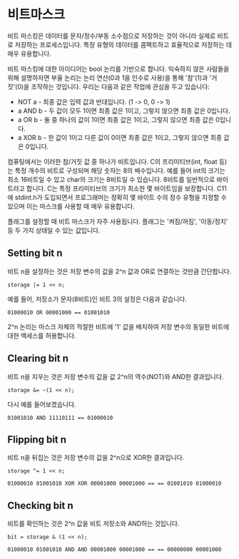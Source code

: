 # 비트마스크
비트 마스킹은 데이터를 문자/정수/부동 소수점으로 저장하는 것이 아니라 실제로 비트로 저장하는 프로세스입니다. 특정 유형의 데이터를 콤팩트하고 효율적으로 저장하는 데 매우 유용합니다.

비트 마스킹에 대한 아이디어는 bool 논리를 기반으로 합니다. 익숙하지 않은 사람들을 위해 설명하자면 부울 논리는 논리 연산(0과 1을 인수로 사용)을 통해 '참'(1)과 '거짓'(0)을 조작하는 것입니다. 우리는 다음과 같은 작업에 관심을 두고 있습니다:

- NOT a - 최종 값은 입력 값과 반대입니다. (1 -> 0, 0 -> 1)
- a AND b - 두 값이 모두 1이면 최종 값은 1이고, 그렇지 않으면 최종 값은 0입니다.
- a OR b - 둘 중 하나의 값이 1이면 최종 값은 1이고, 그렇지 않으면 최종 값은 0입니다.
- a XOR b - 한 값이 1이고 다른 값이 0이면 최종 값은 1이고, 그렇지 않으면 최종 값은 0입니다.

컴퓨팅에서는 이러한 참/거짓 값 중 하나가 비트입니다. C의 프리미티브(int, float 등)는 특정 개수의 비트로 구성되며 해당 숫자는 8의 배수입니다. 예를 들어 int의 크기는 최소 16비트일 수 있고 char의 크기는 8비트일 수 있습니다. 8비트를 일반적으로 바이트라고 합니다. C는 특정 프리미티브의 크기가 최소한 몇 바이트임을 보장합니다. C11에 stdint.h가 도입되면서 프로그래머는 정확히 몇 바이트 수의 정수 유형을 지정할 수 있으며 이는 마스크를 사용할 때 매우 유용합니다.

플래그를 설정할 때 비트 마스크가 자주 사용됩니다. 플래그는 '켜짐/꺼짐', '이동/정지' 등 두 가지 상태일 수 있는 값입니다.

## Setting bit n
비트 n을 설정하는 것은 저장 변수의 값을 2^n 값과 OR로 연결하는 것만큼 간단합니다.

    storage |= 1 << n;

예를 들어, 저장소가 문자(8비트)인 비트 3의 설정은 다음과 같습니다.

    01000010 OR 00001000 == 01001010

2^n 논리는 마스크 자체의 적절한 비트에 '1' 값을 배치하여 저장 변수의 동일한 비트에 대한 액세스를 허용합니다.

## Clearing bit n
비트 n을 지우는 것은 저장 변수의 값을 값 2^n의 역수(NOT)와 AND한 결과입니다.

    storage &= ~(1 << n);

다시 예를 들어보겠습니다.

    01001010 AND 11110111 == 01000010

## Flipping bit n
비트 n을 뒤집는 것은 저장 변수의 값을 2^n으로 XOR한 결과입니다.

    storage ^= 1 << n;

    01000010 01001010 XOR XOR 00001000 00001000 == == 01001010 01000010

## Checking bit n
비트를 확인하는 것은 2^n 값을 비트 저장소와 AND하는 것입니다.

    bit = storage & (1 << n);

    01000010 01001010 AND AND 00001000 00001000 == == 00000000 00001000